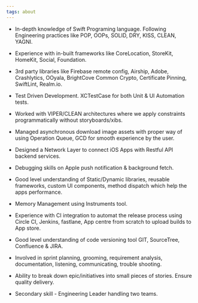 ```yaml
---
tags: about
---
```

 - In-depth knowledge of Swift Programing language. Following Engineering practices like POP, OOPs, SOLID, DRY, KISS, CLEAN, YAGNI.

 - Experience with in-built frameworks like CoreLocation, StoreKit, HomeKit, Social, Foundation.
 
 - 3rd party libraries like Firebase remote config, Airship, Adobe, Crashlytics, OOyala, BrightCove Common Crypto, Certificate Pinning, SwiftLint, Realm.io.

 - Test Driven Development. XCTestCase for both Unit & UI Automation tests.

 - Worked with VIPER/CLEAN architectures where we apply constraints programmatically without storyboards/xibs.

 - Managed asynchronous download image assets with proper way of using Operation Queue, GCD for smooth experience by the user.

 - Designed a Network Layer to connect iOS Apps with Restful API backend services.

 - Debugging skills on Apple push notification & background fetch.

 - Good level understanding of Static/Dynamic libraries, reusable frameworks, custom UI components, method dispatch which help the apps performance.

 - Memory Management using Instruments tool.

 - Experience with CI integration to automat the release process using Circle CI, Jenkins, fastlane, App centre from scratch to upload builds to App store.

 - Good level understanding of code versioning tool GIT, SourceTree, Confluence & JIRA.

 - Involved in sprint planning, grooming, requirement analysis, documentation, listening, communicating, trouble shooting.

 - Ability to break down epic/initiatives into small pieces of stories. Ensure quality delivery.

 - Secondary skill - Engineering Leader handling two teams.

    


